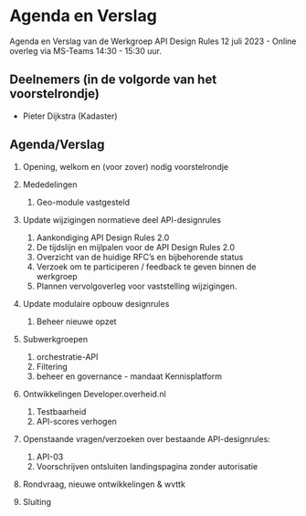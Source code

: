 # Agenda en Verslag 

Agenda en Verslag van de Werkgroep API Design Rules 12 juli 2023 - Online overleg via MS-Teams 14:30 - 15:30 uur. 

## Deelnemers (in de volgorde van het voorstelrondje) 
- Pieter Dijkstra (Kadaster)


## Agenda/Verslag

1. Opening, welkom en (voor zover) nodig voorstelrondje
   
2. Mededelingen
   1. Geo-module vastgesteld 

3. Update wijzigingen normatieve deel API-designrules
   1.	Aankondiging API Design Rules 2.0 
   2.	De tijdslijn en mijlpalen voor de API Design Rules 2.0
   3.	Overzicht van de huidige RFC’s en bijbehorende status
   4.	Verzoek om te participeren / feedback te geven binnen de werkgroep
   5.	Plannen vervolgoverleg voor vaststelling wijzigingen.

4. Update modulaire opbouw designrules
   1. Beheer nieuwe opzet

5. Subwerkgroepen
   1. orchestratie-API
   2. Filtering 
   3. beheer en governance - mandaat Kennisplatform

6. Ontwikkelingen Developer.overheid.nl
   1. Testbaarheid
   2. API-scores verhogen

7. Openstaande vragen/verzoeken over bestaande API-designrules:
   1. API-03
   2. Voorschrijven ontsluiten landingspagina zonder autorisatie
   
8. Rondvraag, nieuwe ontwikkelingen & wvttk
 
9. Sluiting

